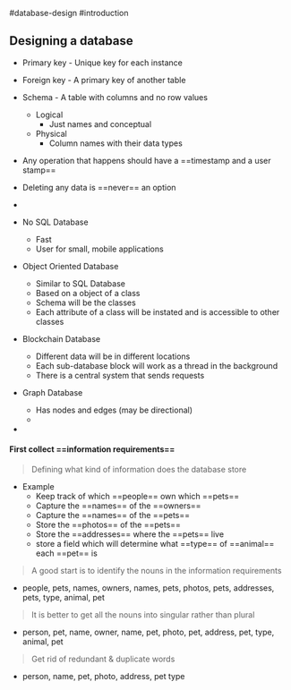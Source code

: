#database-design #introduction
## Designing a database


- Primary key - Unique key for each instance
- Foreign key - A primary key of another table
- Schema - A table with columns and no row values
	- Logical
		- Just names and conceptual
	- Physical
		- Column names with their data types
-  Any operation that happens should have a ==timestamp and a user stamp==
- Deleting any data is ==never== an option
- 


- No SQL Database
	- Fast
	- User for small, mobile applications
- Object Oriented Database
	- Similar to SQL Database
	- Based on a object of a class
	- Schema will be the classes
	- Each attribute of a class will be instated and is accessible to other classes
- Blockchain Database
	- Different data will be in different locations
	- Each sub-database block will work as a thread in the background
	- There is a central system that sends requests
- Graph Database
	- Has nodes and edges (may be directional)
	- 
- 
#### First collect ==information requirements==
> Defining what kind of information does the database store 
- Example
	- Keep track of which ==people== own which ==pets==
	- Capture the ==names== of the ==owners==
	- Capture the ==names== of the ==pets==
	- Store the ==photos== of the ==pets==
	- Store the ==addresses== where the ==pets== live
	- store a field which will determine what ==type== of ==animal== each ==pet== is

> A good start is to identify the nouns in the information requirements
- people, pets, names, owners, names, pets, photos, pets, addresses, pets, type, animal, pet

> It is better to get all the nouns into singular rather than plural
- person, pet, name, owner, name, pet, photo, pet, address, pet, type, animal, pet

> Get rid of redundant & duplicate words
- person, name, pet, photo, address, pet type 